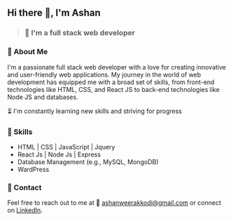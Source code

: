 ## Hi there 👋, I'm Ashan

> ### :pushpin: I'm a full stack web developer

### :diamond_shape_with_a_dot_inside: About Me
I'm a passionate full stack web developer with a love for creating innovative and user-friendly web applications. My journey in the world of web development has equipped me with a broad set of skills, from front-end technologies like HTML, CSS, and React JS to back-end technologies like Node JS and databases. 

:hourglass_flowing_sand: I'm constantly learning new skills and striving for progress

### :diamond_shape_with_a_dot_inside: Skills
- HTML | CSS | JavaScript | Jquery
- React Js | Node Js | Express
- Database Management (e.g., MySQL, MongoDB)
- WardPress

### :diamond_shape_with_a_dot_inside: Contact

Feel free to reach out to me at :e-mail: ashanweerakkodi@gmail.com or connect on [LinkedIn](https://www.linkedin.com/in/ashan-weerakkodi).


<!--
**ashanwe/ashanwe** is a ✨ _special_ ✨ repository because its `README.md` (this file) appears on your GitHub profile.

Here are some ideas to get you started:

- 🔭 I’m currently working on ...
- 🌱 I’m currently learning ...
- 👯 I’m looking to collaborate on ...
- 🤔 I’m looking for help with ...
- 💬 Ask me about ...
- 📫 How to reach me: ...
- 😄 Pronouns: ...
- ⚡ Fun fact: ...
-->
